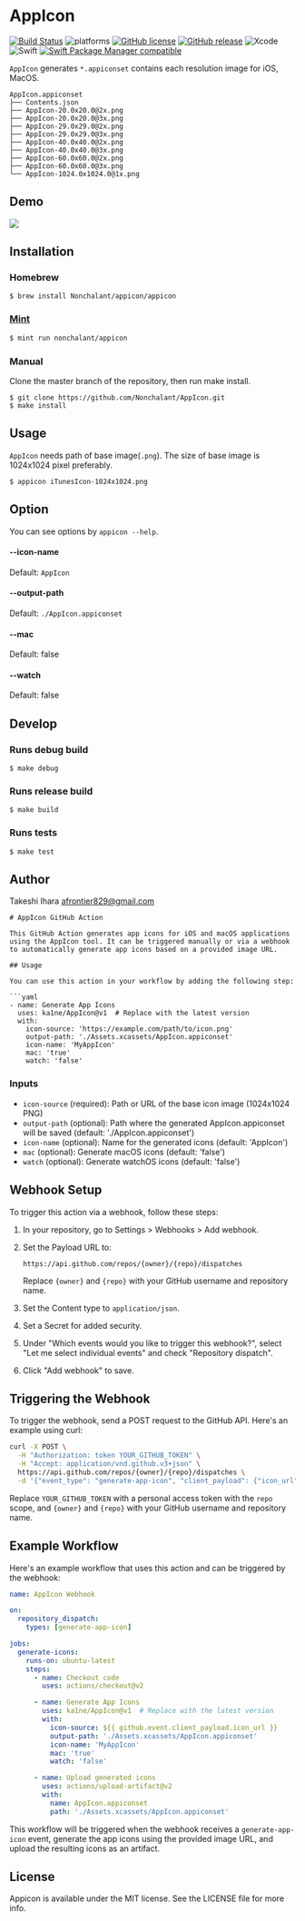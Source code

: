 # AppIcon

[![Build Status](https://travis-ci.com/Nonchalant/AppIcon.svg?branch=master)](https://travis-ci.com/Nonchalant/AppIcon)
![platforms](https://img.shields.io/badge/platforms-iOS-333333.svg)
[![GitHub license](https://img.shields.io/badge/license-MIT-lightgrey.svg)](https://raw.githubusercontent.com/Nonchalant/AppIcon/master/LICENSE.md)
[![GitHub release](https://img.shields.io/github/release/Nonchalant/AppIcon.svg)](https://github.com/Nonchalant/AppIcon/releases)
![Xcode](https://img.shields.io/badge/Xcode-14.2-brightgreen.svg)
![Swift](https://img.shields.io/badge/Swift-5.7.2-brightgreen.svg)
[![Swift Package Manager compatible](https://img.shields.io/badge/Swift%20Package%20Manager-compatible-brightgreen.svg)](https://github.com/apple/swift-package-manager)

`AppIcon` generates `*.appiconset` contains each resolution image for iOS, MacOS.

```
AppIcon.appiconset
├── Contents.json
├── AppIcon-20.0x20.0@2x.png
├── AppIcon-20.0x20.0@3x.png
├── AppIcon-29.0x29.0@2x.png
├── AppIcon-29.0x29.0@3x.png
├── AppIcon-40.0x40.0@2x.png
├── AppIcon-40.0x40.0@3x.png
├── AppIcon-60.0x60.0@2x.png
├── AppIcon-60.0x60.0@3x.png
└── AppIcon-1024.0x1024.0@1x.png
```

## Demo

![](Document/Images/appicon.gif)

## Installation

### Homebrew

```
$ brew install Nonchalant/appicon/appicon
```

### [Mint](https://github.com/yonaskolb/Mint)

```bash
$ mint run nonchalant/appicon
```

### Manual

Clone the master branch of the repository, then run make install.

```
$ git clone https://github.com/Nonchalant/AppIcon.git
$ make install
```

## Usage

`AppIcon` needs path of base image(`.png`). The size of base image is 1024x1024 pixel preferably.

```
$ appicon iTunesIcon-1024x1024.png
```

## Option

You can see options by `appicon --help`.

#### --icon-name

Default: `AppIcon`

#### --output-path

Default: `./AppIcon.appiconset`

#### --mac

Default: false

#### --watch

Default: false

## Develop

### Runs debug build

```
$ make debug
```

### Runs release build

```
$ make build
```

### Runs tests

```
$ make test
```

## Author

Takeshi Ihara <afrontier829@gmail.com>

```
# AppIcon GitHub Action

This GitHub Action generates app icons for iOS and macOS applications using the AppIcon tool. It can be triggered manually or via a webhook to automatically generate app icons based on a provided image URL.

## Usage

You can use this action in your workflow by adding the following step:

```yaml
- name: Generate App Icons
  uses: ka1ne/AppIcon@v1  # Replace with the latest version
  with:
    icon-source: 'https://example.com/path/to/icon.png'
    output-path: './Assets.xcassets/AppIcon.appiconset'
    icon-name: 'MyAppIcon'
    mac: 'true'
    watch: 'false'
```

### Inputs

- `icon-source` (required): Path or URL of the base icon image (1024x1024 PNG)
- `output-path` (optional): Path where the generated AppIcon.appiconset will be saved (default: './AppIcon.appiconset')
- `icon-name` (optional): Name for the generated icons (default: 'AppIcon')
- `mac` (optional): Generate macOS icons (default: 'false')
- `watch` (optional): Generate watchOS icons (default: 'false')

## Webhook Setup

To trigger this action via a webhook, follow these steps:

1. In your repository, go to Settings > Webhooks > Add webhook.

2. Set the Payload URL to:
   ```
   https://api.github.com/repos/{owner}/{repo}/dispatches
   ```
   Replace `{owner}` and `{repo}` with your GitHub username and repository name.

3. Set the Content type to `application/json`.

4. Set a Secret for added security.

5. Under "Which events would you like to trigger this webhook?", select "Let me select individual events" and check "Repository dispatch".

6. Click "Add webhook" to save.

## Triggering the Webhook

To trigger the webhook, send a POST request to the GitHub API. Here's an example using curl:

```bash
curl -X POST \
  -H "Authorization: token YOUR_GITHUB_TOKEN" \
  -H "Accept: application/vnd.github.v3+json" \
  https://api.github.com/repos/{owner}/{repo}/dispatches \
  -d '{"event_type": "generate-app-icon", "client_payload": {"icon_url": "https://example.com/path/to/icon.png"}}'
```

Replace `YOUR_GITHUB_TOKEN` with a personal access token with the `repo` scope, and `{owner}` and `{repo}` with your GitHub username and repository name.

## Example Workflow

Here's an example workflow that uses this action and can be triggered by the webhook:

```yaml
name: AppIcon Webhook

on:
  repository_dispatch:
    types: [generate-app-icon]

jobs:
  generate-icons:
    runs-on: ubuntu-latest
    steps:
      - name: Checkout code
        uses: actions/checkout@v2

      - name: Generate App Icons
        uses: ka1ne/AppIcon@v1  # Replace with the latest version
        with:
          icon-source: ${{ github.event.client_payload.icon_url }}
          output-path: './Assets.xcassets/AppIcon.appiconset'
          icon-name: 'MyAppIcon'
          mac: 'true'
          watch: 'false'

      - name: Upload generated icons
        uses: actions/upload-artifact@v2
        with:
          name: AppIcon.appiconset
          path: './Assets.xcassets/AppIcon.appiconset'
```

This workflow will be triggered when the webhook receives a `generate-app-icon` event, generate the app icons using the provided image URL, and upload the resulting icons as an artifact.

## License

Appicon is available under the MIT license. See the LICENSE file for more info.
